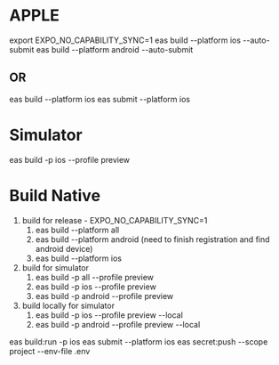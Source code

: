 # APPLE

export EXPO_NO_CAPABILITY_SYNC=1 
eas build --platform ios --auto-submit
eas build --platform android --auto-submit

## OR

eas build --platform ios
eas submit --platform ios

# Simulator

eas build -p ios --profile preview 

# Build Native
1. build for release - EXPO_NO_CAPABILITY_SYNC=1 
    1. eas build --platform all 
    2. eas build --platform android (need to finish registration and find android device)
    3. eas build --platform ios 
2. build for simulator
    1. eas build -p all --profile preview 
    1. eas build -p ios --profile preview 
    1. eas build -p android --profile preview
3. build locally for simulator
    1. eas build -p ios --profile preview --local 
    2. eas build -p android --profile preview --local

eas build:run -p ios
eas submit --platform ios 
eas secret:push --scope project --env-file .env